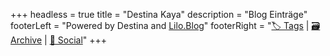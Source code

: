 +++
headless = true
title = "Destina Kaya"
description = "Blog Einträge"
footerLeft = "Powered by Destina and [Lilo.Blog](https://www.lilo.blog)"
footerRight = "[🏷️ Tags](/tags/) | [🗃️ Archive](/posts/) | [📣 Social](https://www.lilo.blog)"
+++
